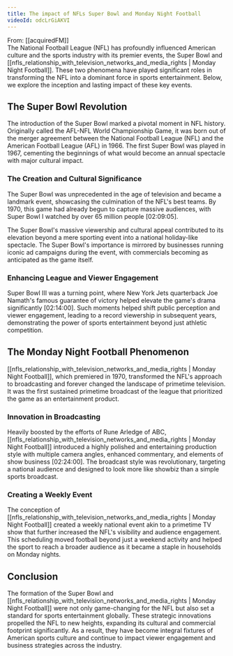 ```yaml
---
title: The impact of NFLs Super Bowl and Monday Night Football
videoId: odcLrGiAKVI
---
```


From: [[acquiredFM]] <br/> 
The National Football League (NFL) has profoundly influenced American culture and the sports industry with its premier events, the Super Bowl and [[nfls_relationship_with_television_networks_and_media_rights | Monday Night Football]]. These two phenomena have played significant roles in transforming the NFL into a dominant force in sports entertainment. Below, we explore the inception and lasting impact of these key events.

## The Super Bowl Revolution

The introduction of the Super Bowl marked a pivotal moment in NFL history. Originally called the AFL-NFL World Championship Game, it was born out of the merger agreement between the National Football League (NFL) and the American Football League (AFL) in 1966. The first Super Bowl was played in 1967, cementing the beginnings of what would become an annual spectacle with major cultural impact.

### The Creation and Cultural Significance
The Super Bowl was unprecedented in the age of television and became a landmark event, showcasing the culmination of the NFL's best teams. By 1970, this game had already begun to capture massive audiences, with Super Bowl I watched by over 65 million people <a class="yt-timestamp" data-t="02:09:05">[02:09:05]</a>.

The Super Bowl's massive viewership and cultural appeal contributed to its elevation beyond a mere sporting event into a national holiday-like spectacle. The Super Bowl's importance is mirrored by businesses running iconic ad campaigns during the event, with commercials becoming as anticipated as the game itself.

### Enhancing League and Viewer Engagement
Super Bowl III was a turning point, where New York Jets quarterback Joe Namath's famous guarantee of victory helped elevate the game's drama significantly <a class="yt-timestamp" data-t="02:14:00">[02:14:00]</a>. Such moments helped shift public perception and viewer engagement, leading to a record viewership in subsequent years, demonstrating the power of sports entertainment beyond just athletic competition.

## The Monday Night Football Phenomenon

[[nfls_relationship_with_television_networks_and_media_rights | Monday Night Football]], which premiered in 1970, transformed the NFL's approach to broadcasting and forever changed the landscape of primetime television. It was the first sustained primetime broadcast of the league that prioritized the game as an entertainment product.

### Innovation in Broadcasting
Heavily boosted by the efforts of Rune Arledge of ABC, [[nfls_relationship_with_television_networks_and_media_rights | Monday Night Football]] introduced a highly polished and entertaining production style with multiple camera angles, enhanced commentary, and elements of show business <a class="yt-timestamp" data-t="02:24:00">[02:24:00]</a>. The broadcast style was revolutionary, targeting a national audience and designed to look more like showbiz than a simple sports broadcast.

### Creating a Weekly Event
The conception of [[nfls_relationship_with_television_networks_and_media_rights | Monday Night Football]] created a weekly national event akin to a primetime TV show that further increased the NFL's visibility and audience engagement. This scheduling moved football beyond just a weekend activity and helped the sport to reach a broader audience as it became a staple in households on Monday nights.

## Conclusion

The formation of the Super Bowl and [[nfls_relationship_with_television_networks_and_media_rights | Monday Night Football]] were not only game-changing for the NFL but also set a standard for sports entertainment globally. These strategic innovations propelled the NFL to new heights, expanding its cultural and commercial footprint significantly. As a result, they have become integral fixtures of American sports culture and continue to impact viewer engagement and business strategies across the industry.